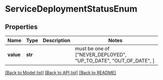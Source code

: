 # ServiceDeploymentStatusEnum


## Properties
Name | Type | Description | Notes
------------ | ------------- | ------------- | -------------
**value** | **str** |  |  must be one of ["NEVER_DEPLOYED", "UP_TO_DATE", "OUT_OF_DATE", ]

[[Back to Model list]](../README.md#documentation-for-models) [[Back to API list]](../README.md#documentation-for-api-endpoints) [[Back to README]](../README.md)


